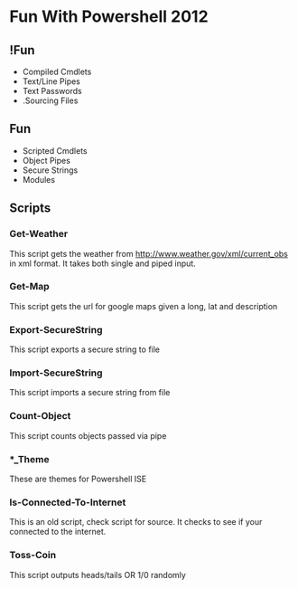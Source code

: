 # Fun With Powershell 2012

## !Fun
- Compiled Cmdlets
- Text/Line Pipes
- Text Passwords
- .Sourcing Files

## Fun
- Scripted Cmdlets
- Object Pipes
- Secure Strings
- Modules


## Scripts
### Get-Weather
This script gets the weather from http://www.weather.gov/xml/current_obs in xml format. It takes both single and piped input.

### Get-Map
This script gets the url for google maps given a long, lat and description

### Export-SecureString
This script exports a secure string to file

### Import-SecureString
This script imports a secure string from file

### Count-Object 
This script counts objects passed via pipe

### *_Theme
These are themes for Powershell ISE

### Is-Connected-To-Internet
This is an old script, check script for source.  It checks to see if your connected to the internet.

### Toss-Coin
This script outputs heads/tails OR 1/0 randomly

